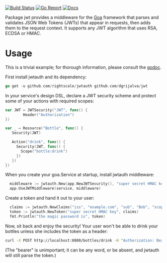 [![Build Status](https://travis-ci.org/rightscale/jwtauth.png)](https://travis-ci.org/rightscale/jwtauth) [![Go Report](https://goreportcard.com/badge/github.com/rightscale/jwtauth)](https://goreportcard.com/report/github.com/rightscale/jwtauth) [![Docs](https://img.shields.io/badge/docs-godoc-blue.svg)](https://godoc.org/github.com/rightscale/jwtauth)

Package jwt provides a middleware for the [Goa](https://github.com/goadesign/goa)
framework that parses and validates JSON Web Tokens (JWTs) that appear in
requests, then adds them to the request context. It supports any JWT algorithm
that uses RSA, ECDSA or HMAC.

Usage
=====

This is a trivial example; for thorough information, please consult the [godoc](https://godoc.org/github.com/xeger/goa-jwtauth).

First install jwtauth and its dependency:

```go
go get -u github.com/rightscale/jwtauth github.com/dgrijalva/jwt
```

In your service's design DSL, declare a JWT security scheme and protect some
of your actions with required scopes:

```go
var JWT = JWTSecurity("JWT", func() {
        Header("Authorization")
})

var _ = Resource("Bottle", func() {  
   Security(JWT)

   Action("drink", func() {
     Security(JWT, func() {
       Scope("bottle:drink")
     })
   })      
})
```

When you create your goa.Service at startup, install jwtauth middleware:

```go
  middleware := jwtauth.New(app.NewJWTSecurity(), "super secret HMAC key")
  app.UseJWTMiddleware(service, middleware)
```

Create a token and hand it out to your user:

```go
  claims := jwtauth.NewClaims("iss", "example.com", "sub", "Bob", "scopes", []string{"bottle:drink"})
  token := jwtauth.NewToken("super secret HMAC key", claims)
  fmt.Println("the magic password is", token)
```

Now, sit back and enjoy the security! Your user won't be able to drink your
bottles unless she includes the token as a header:

```bash
curl -X POST http://localhost:8080/bottles/drink -H "Authorization: Bearer $myjwt"
```

(The "bearer" is unimportant; it can be any word, or be absent, and jwtauth
will still parse the token.)
